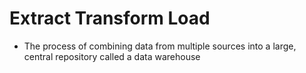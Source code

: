 # Extract Transform Load
- The process of combining data from multiple sources into a large, central repository called a data warehouse